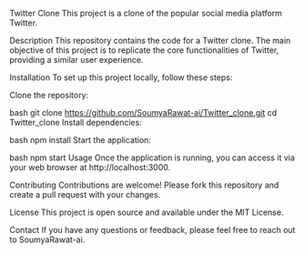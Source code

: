Twitter Clone
This project is a clone of the popular social media platform Twitter.

Description
This repository contains the code for a Twitter clone. The main objective of this project is to replicate the core functionalities of Twitter, providing a similar user experience.

Installation
To set up this project locally, follow these steps:

Clone the repository:

bash
git clone https://github.com/SoumyaRawat-ai/Twitter_clone.git
cd Twitter_clone
Install dependencies:

bash
npm install
Start the application:

bash
npm start
Usage
Once the application is running, you can access it via your web browser at http://localhost:3000.

Contributing
Contributions are welcome! Please fork this repository and create a pull request with your changes.

License
This project is open source and available under the MIT License.

Contact
If you have any questions or feedback, please feel free to reach out to SoumyaRawat-ai.
